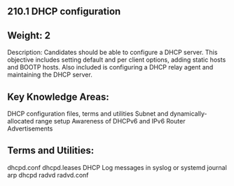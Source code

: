 ## 210.1 DHCP configuration

Weight: 2
---------

Description: Candidates should be able to configure a DHCP server. This objective includes setting default and per client options, adding static hosts and BOOTP hosts. Also included is configuring a DHCP relay agent and maintaining the DHCP server.


Key Knowledge Areas:
--------------------

DHCP configuration files, terms and utilities
Subnet and dynamically-allocated range setup
Awareness of DHCPv6 and IPv6 Router Advertisements

Terms and Utilities:
--------------------

dhcpd.conf
dhcpd.leases
DHCP Log messages in syslog or systemd journal
arp
dhcpd
radvd
radvd.conf

